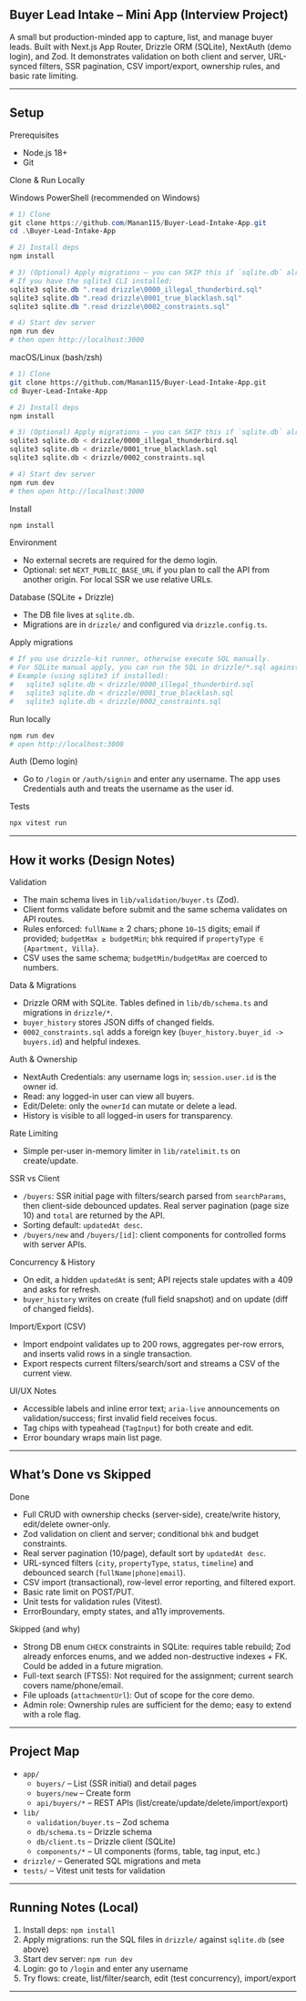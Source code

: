 ## Buyer Lead Intake – Mini App (Interview Project)

A small but production-minded app to capture, list, and manage buyer leads. Built with Next.js App Router, Drizzle ORM (SQLite), NextAuth (demo login), and Zod. It demonstrates validation on both client and server, URL-synced filters, SSR pagination, CSV import/export, ownership rules, and basic rate limiting.

---

## Setup

Prerequisites
- Node.js 18+
- Git

Clone & Run Locally

Windows PowerShell (recommended on Windows)
```powershell
# 1) Clone
git clone https://github.com/Manan115/Buyer-Lead-Intake-App.git
cd .\Buyer-Lead-Intake-App

# 2) Install deps
npm install

# 3) (Optional) Apply migrations — you can SKIP this if `sqlite.db` already exists in the repo
# If you have the sqlite3 CLI installed:
sqlite3 sqlite.db ".read drizzle\0000_illegal_thunderbird.sql"
sqlite3 sqlite.db ".read drizzle\0001_true_blacklash.sql"
sqlite3 sqlite.db ".read drizzle\0002_constraints.sql"

# 4) Start dev server
npm run dev
# then open http://localhost:3000
```

macOS/Linux (bash/zsh)
```bash
# 1) Clone
git clone https://github.com/Manan115/Buyer-Lead-Intake-App.git
cd Buyer-Lead-Intake-App

# 2) Install deps
npm install

# 3) (Optional) Apply migrations — you can SKIP this if `sqlite.db` already exists in the repo
sqlite3 sqlite.db < drizzle/0000_illegal_thunderbird.sql
sqlite3 sqlite.db < drizzle/0001_true_blacklash.sql
sqlite3 sqlite.db < drizzle/0002_constraints.sql

# 4) Start dev server
npm run dev
# then open http://localhost:3000
```

Install
```bash
npm install
```

Environment
- No external secrets are required for the demo login.
- Optional: set `NEXT_PUBLIC_BASE_URL` if you plan to call the API from another origin. For local SSR we use relative URLs.

Database (SQLite + Drizzle)
- The DB file lives at `sqlite.db`.
- Migrations are in `drizzle/` and configured via `drizzle.config.ts`.

Apply migrations
```bash
# If you use drizzle-kit runner, otherwise execute SQL manually.
# For SQLite manual apply, you can run the SQL in drizzle/*.sql against sqlite.db
# Example (using sqlite3 if installed):
#   sqlite3 sqlite.db < drizzle/0000_illegal_thunderbird.sql
#   sqlite3 sqlite.db < drizzle/0001_true_blacklash.sql
#   sqlite3 sqlite.db < drizzle/0002_constraints.sql
```

Run locally
```bash
npm run dev
# open http://localhost:3000
```

Auth (Demo login)
- Go to `/login` or `/auth/signin` and enter any username. The app uses Credentials auth and treats the username as the user id.

Tests
```bash
npx vitest run
```

---

## How it works (Design Notes)

Validation
- The main schema lives in `lib/validation/buyer.ts` (Zod).
- Client forms validate before submit and the same schema validates on API routes.
- Rules enforced: `fullName` ≥ 2 chars; phone `10–15` digits; email if provided; `budgetMax ≥ budgetMin`; `bhk` required if `propertyType ∈ {Apartment, Villa}`.
- CSV uses the same schema; `budgetMin/budgetMax` are coerced to numbers.

Data & Migrations
- Drizzle ORM with SQLite. Tables defined in `lib/db/schema.ts` and migrations in `drizzle/*`.
- `buyer_history` stores JSON diffs of changed fields.
- `0002_constraints.sql` adds a foreign key (`buyer_history.buyer_id -> buyers.id`) and helpful indexes.

Auth & Ownership
- NextAuth Credentials: any username logs in; `session.user.id` is the owner id.
- Read: any logged-in user can view all buyers.
- Edit/Delete: only the `ownerId` can mutate or delete a lead.
- History is visible to all logged-in users for transparency.

Rate Limiting
- Simple per-user in-memory limiter in `lib/ratelimit.ts` on create/update.

SSR vs Client
- `/buyers`: SSR initial page with filters/search parsed from `searchParams`, then client-side debounced updates. Real server pagination (page size 10) and `total` are returned by the API.
- Sorting default: `updatedAt desc`.
- `/buyers/new` and `/buyers/[id]`: client components for controlled forms with server APIs.

Concurrency & History
- On edit, a hidden `updatedAt` is sent; API rejects stale updates with a 409 and asks for refresh.
- `buyer_history` writes on create (full field snapshot) and on update (diff of changed fields).

Import/Export (CSV)
- Import endpoint validates up to 200 rows, aggregates per-row errors, and inserts valid rows in a single transaction.
- Export respects current filters/search/sort and streams a CSV of the current view.

UI/UX Notes
- Accessible labels and inline error text; `aria-live` announcements on validation/success; first invalid field receives focus.
- Tag chips with typeahead (`TagInput`) for both create and edit.
- Error boundary wraps main list page.

---

## What’s Done vs Skipped

Done
- Full CRUD with ownership checks (server-side), create/write history, edit/delete owner-only.
- Zod validation on client and server; conditional `bhk` and budget constraints.
- Real server pagination (10/page), default sort by `updatedAt desc`.
- URL-synced filters (`city`, `propertyType`, `status`, `timeline`) and debounced search (`fullName|phone|email`).
- CSV import (transactional), row-level error reporting, and filtered export.
- Basic rate limit on POST/PUT.
- Unit tests for validation rules (Vitest).
- ErrorBoundary, empty states, and a11y improvements.

Skipped (and why)
- Strong DB enum `CHECK` constraints in SQLite: requires table rebuild; Zod already enforces enums, and we added non-destructive indexes + FK. Could be added in a future migration.
- Full-text search (FTS5): Not required for the assignment; current search covers name/phone/email.
- File uploads (`attachmentUrl`): Out of scope for the core demo.
- Admin role: Ownership rules are sufficient for the demo; easy to extend with a role flag.

---

## Project Map
- `app/`
	- `buyers/` – List (SSR initial) and detail pages
	- `buyers/new` – Create form
	- `api/buyers/*` – REST APIs (list/create/update/delete/import/export)
- `lib/`
	- `validation/buyer.ts` – Zod schema
	- `db/schema.ts` – Drizzle schema
	- `db/client.ts` – Drizzle client (SQLite)
	- `components/*` – UI components (forms, table, tag input, etc.)
- `drizzle/` – Generated SQL migrations and meta
- `tests/` – Vitest unit tests for validation

---

## Running Notes (Local)
1) Install deps: `npm install`
2) Apply migrations: run the SQL files in `drizzle/` against `sqlite.db` (see above)
3) Start dev server: `npm run dev`
4) Login: go to `/login` and enter any username
5) Try flows: create, list/filter/search, edit (test concurrency), import/export

---


